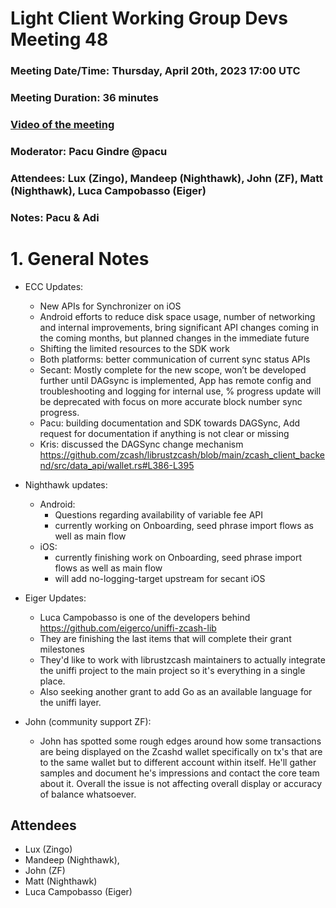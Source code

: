 # Light Client Working Group Devs Meeting 48
### Meeting Date/Time: Thursday, April 20th, 2023 17:00 UTC
### Meeting Duration: 36 minutes
### [Video of the meeting](not-recorded)
### Moderator: Pacu Gindre @pacu
### Attendees: Lux (Zingo), Mandeep (Nighthawk), John (ZF), Matt (Nighthawk), Luca Campobasso (Eiger)
### Notes: Pacu & Adi

# 1. General Notes
* ECC Updates:
  - New APIs for Synchronizer on iOS
  - Android efforts to reduce disk space usage, number of networking and internal improvements, bring significant API changes coming in the coming months, but planned changes in the immediate future
  - Shifting the limited resources to the SDK work
  - Both platforms: better communication of current sync status APIs
  - Secant: Mostly complete for the new scope, won’t be developed further until DAGsync is implemented, App has remote config and troubleshooting and logging for internal use, % progress update will be deprecated with focus on more accurate block number sync progress.
  - Pacu: building documentation and SDK towards DAGSync, Add request for documentation if anything is not clear or missing
  - Kris: discussed the DAGSync change mechanism https://github.com/zcash/librustzcash/blob/main/zcash_client_backend/src/data_api/wallet.rs#L386-L395


* Nighthawk updates:
  - Android:
    - Questions regarding availability of variable fee API
    - currently working on Onboarding, seed phrase import flows as well as main flow
  - iOS:
    - currently finishing work on Onboarding, seed phrase import flows as well as main flow
    - will add no-logging-target upstream for secant iOS

* Eiger Updates:
  - Luca Campobasso is one of the developers behind https://github.com/eigerco/uniffi-zcash-lib
  - They are finishing the last items that will complete their grant milestones
  - They'd like to work with librustzcash maintainers to actually integrate the uniffi project to 
  the main project so it's everything in a single place.
  - Also seeking another grant to add Go as an available language for the uniffi layer.

* John (community support ZF):
  - John has spotted some rough edges around how some transactions are being displayed on the Zcashd wallet specifically on tx's that are to the same wallet but to different account within itself. 
  He'll gather samples and document he's impressions and contact the core team about it. Overall the issue is not affecting overall display or accuracy of balance whatsoever. 


## Attendees
* Lux (Zingo)
* Mandeep (Nighthawk), 
* John (ZF)
* Matt (Nighthawk)
* Luca Campobasso (Eiger)